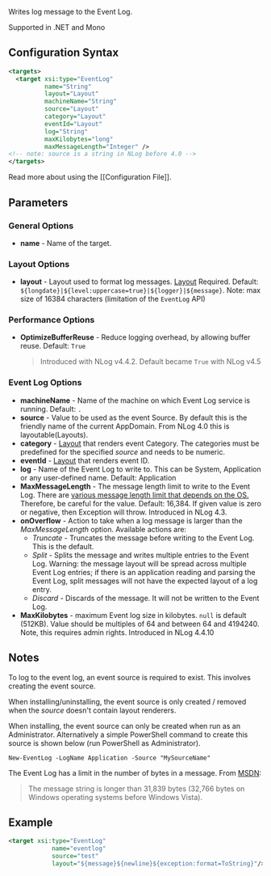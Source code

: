 Writes log message to the Event Log. 

Supported in .NET and Mono

## Configuration Syntax
```xml
<targets>
  <target xsi:type="EventLog"
          name="String"
          layout="Layout"
          machineName="String"
          source="Layout" 
          category="Layout"
          eventId="Layout"
          log="String"
          maxKilobytes="long"
          maxMessageLength="Integer" />
<!-- note: source is a string in NLog before 4.0 -->
</targets>
```
Read more about using the [[Configuration File]].

## Parameters
### General Options
* **name** - Name of the target.

### Layout Options
* **layout** - Layout used to format log messages. [Layout](Layouts) Required. Default: `${longdate}|${level:uppercase=true}|${logger}|${message}`. Note: max size of 16384 characters (limitation of the `EventLog` API)

### Performance Options
* **OptimizeBufferReuse** - Reduce logging overhead, by allowing buffer reuse. Default: `True`
  > Introduced with NLog v4.4.2. Default became `True` with NLog v4.5

### Event Log Options
* **machineName** - Name of the machine on which Event Log service is running. Default: `.`  
* **source** - Value to be used as the event Source. By default this is the friendly name of the current AppDomain. From NLog 4.0 this is layoutable(Layouts). 
* **category** - [Layout](Layouts) that renders event Category.  The categories must be predefined for the specified _source_ and needs to be numeric.   
* **eventId** - [Layout](Layouts) that renders event ID. 
* **log** - Name of the Event Log to write to. This can be System, Application or any user-defined name. Default: Application
* **MaxMessageLength** - The message length limit to write to the Event Log. There are [various message length limit that depends on the OS.](https://support.microsoft.com/en-us/kb/957662 "Recommended settings for event log sizes in Windows") Therefore, be careful for the value. Default: 16,384. If given value is zero or negative, then Exception will throw. Introduced in NLog 4.3.
* **onOverflow** - Action to take when a log message is larger than the _MaxMessageLength_ option. Available actions are:
   * _Truncate_ - Truncates the message before writing to the Event Log. This is the default.
   * _Split_ - Splits the message and writes multiple entries to the Event Log. Warning: the message layout will be spread across multiple Event Log entries; if there is an application reading and parsing the Event Log, split messages will not have the expected layout of a log entry.
   * _Discard_ - Discards of the message. It will not be written to the Event Log.
* **MaxKilobytes**  - maximum Event log size in kilobytes. `null` is default (512KB). Value should be multiples of 64 and between 64 and 4194240. Note, this requires admin rights. Introduced in NLog 4.4.10

## Notes
To log to the event log, an event source is required to exist. This involves creating the event source.

When installing/uninstalling, the event source is only created / removed when the _source_ doesn't contain layout renderers.

When installing, the event source can only be created when run as an Administrator. Alternatively a simple PowerShell command to create this source is shown below (run PowerShell as Administrator).

    New-EventLog -LogName Application -Source "MySourceName"

The Event Log has a limit in the number of bytes in a message. From [MSDN](https://msdn.microsoft.com/en-us/library/xzwc042w(v=vs.110).aspx#Anchor_1):

> The message string is longer than 31,839 bytes (32,766 bytes on Windows operating systems before Windows Vista).

## Example
```xml
<target xsi:type="EventLog"
            name="eventlog"
            source="test"
            layout="${message}${newline}${exception:format=ToString}"/>
```